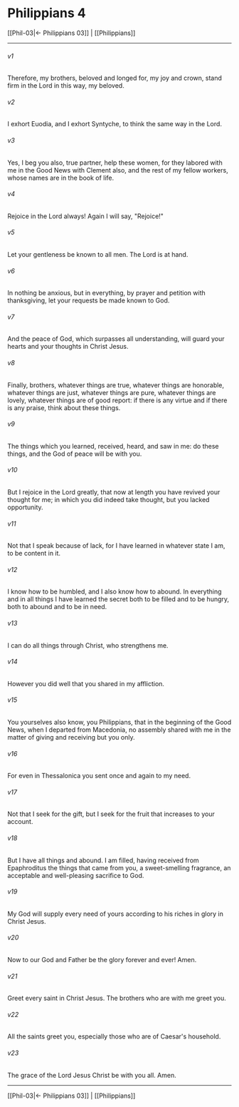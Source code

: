 # Philippians 4

[[Phil-03|← Philippians 03]] | [[Philippians]]
***



###### v1 
Therefore, my brothers, beloved and longed for, my joy and crown, stand firm in the Lord in this way, my beloved. 

###### v2 
I exhort Euodia, and I exhort Syntyche, to think the same way in the Lord. 

###### v3 
Yes, I beg you also, true partner, help these women, for they labored with me in the Good News with Clement also, and the rest of my fellow workers, whose names are in the book of life. 

###### v4 
Rejoice in the Lord always! Again I will say, "Rejoice!" 

###### v5 
Let your gentleness be known to all men. The Lord is at hand. 

###### v6 
In nothing be anxious, but in everything, by prayer and petition with thanksgiving, let your requests be made known to God. 

###### v7 
And the peace of God, which surpasses all understanding, will guard your hearts and your thoughts in Christ Jesus. 

###### v8 
Finally, brothers, whatever things are true, whatever things are honorable, whatever things are just, whatever things are pure, whatever things are lovely, whatever things are of good report: if there is any virtue and if there is any praise, think about these things. 

###### v9 
The things which you learned, received, heard, and saw in me: do these things, and the God of peace will be with you. 

###### v10 
But I rejoice in the Lord greatly, that now at length you have revived your thought for me; in which you did indeed take thought, but you lacked opportunity. 

###### v11 
Not that I speak because of lack, for I have learned in whatever state I am, to be content in it. 

###### v12 
I know how to be humbled, and I also know how to abound. In everything and in all things I have learned the secret both to be filled and to be hungry, both to abound and to be in need. 

###### v13 
I can do all things through Christ, who strengthens me. 

###### v14 
However you did well that you shared in my affliction. 

###### v15 
You yourselves also know, you Philippians, that in the beginning of the Good News, when I departed from Macedonia, no assembly shared with me in the matter of giving and receiving but you only. 

###### v16 
For even in Thessalonica you sent once and again to my need. 

###### v17 
Not that I seek for the gift, but I seek for the fruit that increases to your account. 

###### v18 
But I have all things and abound. I am filled, having received from Epaphroditus the things that came from you, a sweet-smelling fragrance, an acceptable and well-pleasing sacrifice to God. 

###### v19 
My God will supply every need of yours according to his riches in glory in Christ Jesus. 

###### v20 
Now to our God and Father be the glory forever and ever! Amen. 

###### v21 
Greet every saint in Christ Jesus. The brothers who are with me greet you. 

###### v22 
All the saints greet you, especially those who are of Caesar's household. 

###### v23 
The grace of the Lord Jesus Christ be with you all. Amen.

***
[[Phil-03|← Philippians 03]] | [[Philippians]]
